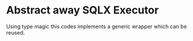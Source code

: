 # Abstract away SQLX Executor

Using type magic this codes implements a generic wrapper which can be reused.